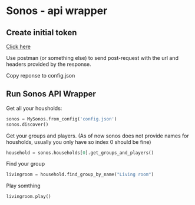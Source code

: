 # Sonos - api wrapper

## Create initial token

[Click here](https://api.sonos.com/login/v3/oauth?client_id=b352ec84-85aa-4892-b945-59339e4a8afd&response_type=code&state=someRandom&scope=playback-control-all&redirect_uri=https://us-central1-mysonoshuealarm.cloudfunctions.net/sonosCallback)

Use postman (or something else) to send post-request with the url and headers provided by the response.

Copy reponse to config.json

## Run Sonos API Wrapper

Get all your housholds:

```python
sonos = MySonos.from_config('config.json')
sonos.discover()
```

Get your groups and players. (As of now sonos does not provide names for housholds, usually you only have so index 0 should be fine)

```python
household = sonos.households[0].get_groups_and_players()
```

Find your group

```python
livingroom = household.find_group_by_name("Living room")
```

Play somthing

```python
livingroom.play()
```